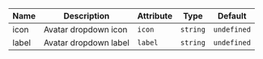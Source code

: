 | Name       | Description                   | Attribute        | Type                                      | Default             |
|------------|-------------------------------|------------------|-------------------------------------------|---------------------|
|<div className="Api__Table"> <div>icon</div> <div className="Api__Table Docs__Tags"></div></div>| Avatar dropdown icon | `icon` | `string` | `undefined` |
|<div className="Api__Table"> <div>label</div> <div className="Api__Table Docs__Tags"></div></div>| Avatar dropdown label | `label` | `string` | `undefined` |
